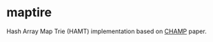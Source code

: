 # maptire

Hash Array Map Trie (HAMT) implementation based on [CHAMP][] paper.

[champ]: https://michael.steindorfer.name/publications/oopsla15.pdf
